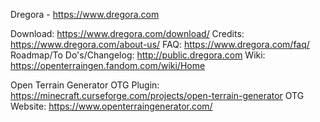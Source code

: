Dregora - https://www.dregora.com

Download: https://www.dregora.com/download/
Credits: https://www.dregora.com/about-us/
FAQ: https://www.dregora.com/faq/
Roadmap/To Do's/Changelog: http://public.dregora.com
Wiki: https://openterraingen.fandom.com/wiki/Home

Open Terrain Generator
OTG Plugin: https://minecraft.curseforge.com/projects/open-terrain-generator
OTG Website: https://www.openterraingenerator.com/ 